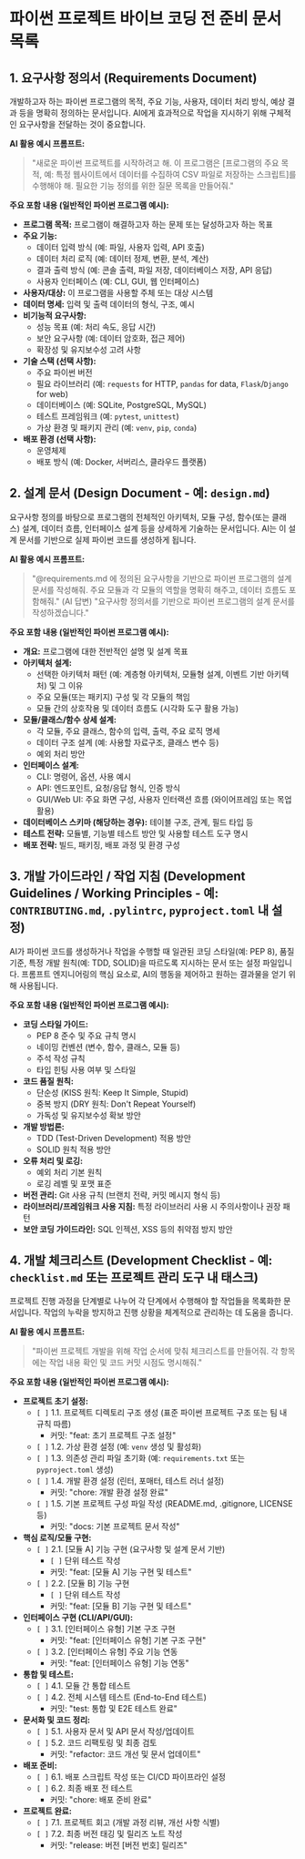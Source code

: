# 파이썬 프로젝트 바이브 코딩 전 준비 문서 목록

## 1. 요구사항 정의서 (Requirements Document)

개발하고자 하는 파이썬 프로그램의 목적, 주요 기능, 사용자, 데이터 처리 방식, 예상 결과 등을 명확히 정의하는 문서입니다. AI에게 효과적으로 작업을 지시하기 위해 구체적인 요구사항을 전달하는 것이 중요합니다.

**AI 활용 예시 프롬프트:**
> "새로운 파이썬 프로젝트를 시작하려고 해. 이 프로그램은 [프로그램의 주요 목적, 예: 특정 웹사이트에서 데이터를 수집하여 CSV 파일로 저장하는 스크립트]를 수행해야 해. 필요한 기능 정의를 위한 질문 목록을 만들어줘."

**주요 포함 내용 (일반적인 파이썬 프로그램 예시):**
*   **프로그램 목적:** 프로그램이 해결하고자 하는 문제 또는 달성하고자 하는 목표
*   **주요 기능:**
    *   데이터 입력 방식 (예: 파일, 사용자 입력, API 호출)
    *   데이터 처리 로직 (예: 데이터 정제, 변환, 분석, 계산)
    *   결과 출력 방식 (예: 콘솔 출력, 파일 저장, 데이터베이스 저장, API 응답)
    *   사용자 인터페이스 (예: CLI, GUI, 웹 인터페이스)
*   **사용자/대상:** 이 프로그램을 사용할 주체 또는 대상 시스템
*   **데이터 명세:** 입력 및 출력 데이터의 형식, 구조, 예시
*   **비기능적 요구사항:**
    *   성능 목표 (예: 처리 속도, 응답 시간)
    *   보안 요구사항 (예: 데이터 암호화, 접근 제어)
    *   확장성 및 유지보수성 고려 사항
*   **기술 스택 (선택 사항):**
    *   주요 파이썬 버전
    *   필요 라이브러리 (예: `requests` for HTTP, `pandas` for data, `Flask`/`Django` for web)
    *   데이터베이스 (예: SQLite, PostgreSQL, MySQL)
    *   테스트 프레임워크 (예: `pytest`, `unittest`)
    *   가상 환경 및 패키지 관리 (예: `venv`, `pip`, `conda`)
*   **배포 환경 (선택 사항):**
    *   운영체제
    *   배포 방식 (예: Docker, 서버리스, 클라우드 플랫폼)

## 2. 설계 문서 (Design Document - 예: `design.md`)

요구사항 정의를 바탕으로 프로그램의 전체적인 아키텍처, 모듈 구성, 함수(또는 클래스) 설계, 데이터 흐름, 인터페이스 설계 등을 상세하게 기술하는 문서입니다. AI는 이 설계 문서를 기반으로 실제 파이썬 코드를 생성하게 됩니다.

**AI 활용 예시 프롬프트:**
> "@requirements.md 에 정의된 요구사항을 기반으로 파이썬 프로그램의 설계 문서를 작성해줘. 주요 모듈과 각 모듈의 역할을 명확히 해주고, 데이터 흐름도 포함해줘."
> (AI 답변) "요구사항 정의서를 기반으로 파이썬 프로그램의 설계 문서를 작성하겠습니다."

**주요 포함 내용 (일반적인 파이썬 프로그램 예시):**
*   **개요:** 프로그램에 대한 전반적인 설명 및 설계 목표
*   **아키텍처 설계:**
    *   선택한 아키텍처 패턴 (예: 계층형 아키텍처, 모듈형 설계, 이벤트 기반 아키텍처) 및 그 이유
    *   주요 모듈(또는 패키지) 구성 및 각 모듈의 책임
    *   모듈 간의 상호작용 및 데이터 흐름도 (시각화 도구 활용 가능)
*   **모듈/클래스/함수 상세 설계:**
    *   각 모듈, 주요 클래스, 함수의 입력, 출력, 주요 로직 명세
    *   데이터 구조 설계 (예: 사용할 자료구조, 클래스 변수 등)
    *   예외 처리 방안
*   **인터페이스 설계:**
    *   CLI: 명령어, 옵션, 사용 예시
    *   API: 엔드포인트, 요청/응답 형식, 인증 방식
    *   GUI/Web UI: 주요 화면 구성, 사용자 인터랙션 흐름 (와이어프레임 또는 목업 활용)
*   **데이터베이스 스키마 (해당하는 경우):** 테이블 구조, 관계, 필드 타입 등
*   **테스트 전략:** 모듈별, 기능별 테스트 방안 및 사용할 테스트 도구 명시
*   **배포 전략:** 빌드, 패키징, 배포 과정 및 환경 구성

## 3. 개발 가이드라인 / 작업 지침 (Development Guidelines / Working Principles - 예: `CONTRIBUTING.md`, `.pylintrc`, `pyproject.toml` 내 설정)

AI가 파이썬 코드를 생성하거나 작업을 수행할 때 일관된 코딩 스타일(예: PEP 8), 품질 기준, 특정 개발 원칙(예: TDD, SOLID)을 따르도록 지시하는 문서 또는 설정 파일입니다. 프롬프트 엔지니어링의 핵심 요소로, AI의 행동을 제어하고 원하는 결과물을 얻기 위해 사용됩니다.

**주요 포함 내용 (일반적인 파이썬 프로그램 예시):**
*   **코딩 스타일 가이드:**
    *   PEP 8 준수 및 주요 규칙 명시
    *   네이밍 컨벤션 (변수, 함수, 클래스, 모듈 등)
    *   주석 작성 규칙
    *   타입 힌팅 사용 여부 및 스타일
*   **코드 품질 원칙:**
    *   단순성 (KISS 원칙: Keep It Simple, Stupid)
    *   중복 방지 (DRY 원칙: Don't Repeat Yourself)
    *   가독성 및 유지보수성 확보 방안
*   **개발 방법론:**
    *   TDD (Test-Driven Development) 적용 방안
    *   SOLID 원칙 적용 방안
*   **오류 처리 및 로깅:**
    *   예외 처리 기본 원칙
    *   로깅 레벨 및 포맷 표준
*   **버전 관리:** Git 사용 규칙 (브랜치 전략, 커밋 메시지 형식 등)
*   **라이브러리/프레임워크 사용 지침:** 특정 라이브러리 사용 시 주의사항이나 권장 패턴
*   **보안 코딩 가이드라인:** SQL 인젝션, XSS 등의 취약점 방지 방안

## 4. 개발 체크리스트 (Development Checklist - 예: `checklist.md` 또는 프로젝트 관리 도구 내 태스크)

프로젝트 진행 과정을 단계별로 나누어 각 단계에서 수행해야 할 작업들을 목록화한 문서입니다. 작업의 누락을 방지하고 진행 상황을 체계적으로 관리하는 데 도움을 줍니다.

**AI 활용 예시 프롬프트:**
> "파이썬 프로젝트 개발을 위해 작업 순서에 맞춰 체크리스트를 만들어줘. 각 항목에는 작업 내용 확인 및 코드 커밋 시점도 명시해줘."

**주요 포함 내용 (일반적인 파이썬 프로그램 예시):**
*   **프로젝트 초기 설정:**
    *   `[ ]` 1.1. 프로젝트 디렉토리 구조 생성 (표준 파이썬 프로젝트 구조 또는 팀 내 규칙 따름)
        *   커밋: "feat: 초기 프로젝트 구조 설정"
    *   `[ ]` 1.2. 가상 환경 설정 (예: `venv` 생성 및 활성화)
    *   `[ ]` 1.3. 의존성 관리 파일 초기화 (예: `requirements.txt` 또는 `pyproject.toml` 생성)
    *   `[ ]` 1.4. 개발 환경 설정 (린터, 포매터, 테스트 러너 설정)
        *   커밋: "chore: 개발 환경 설정 완료"
    *   `[ ]` 1.5. 기본 프로젝트 구성 파일 작성 (README.md, .gitignore, LICENSE 등)
        *   커밋: "docs: 기본 프로젝트 문서 작성"
*   **핵심 로직/모듈 구현:**
    *   `[ ]` 2.1. [모듈 A] 기능 구현 (요구사항 및 설계 문서 기반)
        *   `[ ]` 단위 테스트 작성
        *   커밋: "feat: [모듈 A] 기능 구현 및 테스트"
    *   `[ ]` 2.2. [모듈 B] 기능 구현
        *   `[ ]` 단위 테스트 작성
        *   커밋: "feat: [모듈 B] 기능 구현 및 테스트"
*   **인터페이스 구현 (CLI/API/GUI):**
    *   `[ ]` 3.1. [인터페이스 유형] 기본 구조 구현
        *   커밋: "feat: [인터페이스 유형] 기본 구조 구현"
    *   `[ ]` 3.2. [인터페이스 유형] 주요 기능 연동
        *   커밋: "feat: [인터페이스 유형] 기능 연동"
*   **통합 및 테스트:**
    *   `[ ]` 4.1. 모듈 간 통합 테스트
    *   `[ ]` 4.2. 전체 시스템 테스트 (End-to-End 테스트)
        *   커밋: "test: 통합 및 E2E 테스트 완료"
*   **문서화 및 코드 정리:**
    *   `[ ]` 5.1. 사용자 문서 및 API 문서 작성/업데이트
    *   `[ ]` 5.2. 코드 리팩토링 및 최종 검토
        *   커밋: "refactor: 코드 개선 및 문서 업데이트"
*   **배포 준비:**
    *   `[ ]` 6.1. 배포 스크립트 작성 또는 CI/CD 파이프라인 설정
    *   `[ ]` 6.2. 최종 배포 전 테스트
        *   커밋: "chore: 배포 준비 완료"
*   **프로젝트 완료:**
    *   `[ ]` 7.1. 프로젝트 회고 (개발 과정 리뷰, 개선 사항 식별)
    *   `[ ]` 7.2. 최종 버전 태깅 및 릴리즈 노트 작성
        *   커밋: "release: 버전 [버전 번호] 릴리즈"
